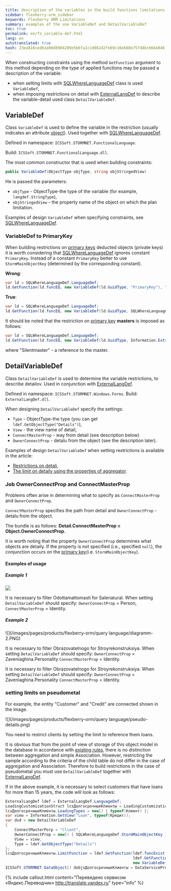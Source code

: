 ```yaml
--- 
title: description of the variables in the build functions limitations 
sidebar: flexberry-orm_sidebar 
keywords: Flexberry ORM Limitations 
summary: examples of the use VariableDef and DetailVariableDef 
toc: true 
permalink: en/fo_variable-def.html 
lang: en 
autotranslated: true 
hash: 23ea816cedb1e06d8904289e5b6fa1c1d66242fe69c16e688e757d4bc664e846 
--- 
```


When constructing constraints using the method `GetFunction` argument to this method depending on the type of applied functions may be passed a description of the variable: 

* when setting limits with [SQLWhereLanguageDef](fo_function-list.html) class is used `VariableDef`, 
* when imposing restrictions on detail with [ExternalLangDef](fo_external-lang-def.html) to describe the variable-detail used class `DetailVariableDef`. 

## VariableDef 

Class `VariableDef` is used to define the variable in the restriction (usually indicates an attribute [object](fo_data-object.html)). Used together with [SQLWhereLanguageDef](fo_function-list.html). 

Defined in namespace: `ICSSoft.STORMNET.FunctionalLanguage`. 

Build: `ICSSoft.STORMNET.FunctionalLanguage.dll`. 

The most common constructor that is used when building constraints: 

```csharp
public VariableDef(ObjectType objType, string objStringedView)
``` 

He is passed the parameters: 

* `objType` - ObjectType-the type of the variable (for example, `langdef.StringType`), 
* `objStringedView` - the property name of the object on which the plan limitation. 

Examples of design `VariableDef` when specifying constraints, see [SQLWhereLanguageDef](fo_function-list.html). 

### VariableDef to PrimaryKey 

When building restrictions on [primary keys](fo_primary-keys-objects.html) deducted objects (private keys) it is worth considering that [SQLWhereLanguageDef](fo_function-list.html) ignores constant `PrimaryKey`. Instead of a constant `PrimaryKey` better to use `StormMainObjectKey` (determined by the corresponding constant). 

__Wrong__: 

```csharp
var ld = SQLWhereLanguageDef.LanguageDef;
ld.GetFunction(ld.funcEQ, new VariableDef(ld.GuidType, "PrimaryKey"), "64F45BC3-339B-4FBA-A036-C5E9FE9EAE53");
``` 

__True__: 

```csharp
var ld = SQLWhereLanguageDef.LanguageDef;
ld.GetFunction(ld.funcEQ, new VariableDef(ld.GuidType, SQLWhereLanguageDef.StormMainObjectKey), "64F45BC3-339B-4FBA-A036-C5E9FE9EAE53");
``` 

It should be noted that the restriction on [primary key](fo_primary-keys-objects.html) __masters__ is imposed as follows: 

``` csharp
var ld = SQLWhereLanguageDef.LanguageDef;
ld.GetFunction(ld.funcEQ, new VariableDef(ld.GuidType, Information.ExtractPropertyPath<СамОбъект>(x => x.СсылкаНаМастера)), "84F456C1-312F-30C0-A238-11E3FE68E852");
``` 

where "Silentmaster" - a reference to the master. 

## DetailVariableDef 

Class `DetailVariableDef` is used to determine the variable restrictions, to describe detailov. Used in conjunction with [ExternalLangDef](fo_external-lang-def.html). 

Defined in namespace: `ICSSoft.STORMNET.Windows.Forms`. 
Build: `ExternalLangDef.dll`. 

When designing `DetailVariableDef` specify the settings: 

* `Type` - ObjectType-the type (you can get `ldef.GetObjectType("Details")`), 
* `View` - the view name of detail, 
* `ConnectMasterProp` - way from detail (see description below) 
* `OwnerConnectProp` - detalu from the object (see the description later). 

Examples of design `DetailVariableDef` when setting restrictions is available in the article: 

* [Restrictions on detali](fo_exist-details.html), 
* [The limit on detaily using the properties of aggregator](fo_limit-details.html). 

### Job OwnerConnectProp and ConnectMasterProp 

Problems often arise in determining what to specify as `ConnectMasterProp` and `OwnerConnectProp`. 

`ConnectMasterProp` specifies the path from detail and `OwnerConnectProp` - detalu from the object. 

The bundle is as follows: **Detail.ConnectMasterProp = Object.OwnerConnectProp**. 

It is worth noting that the property `OwnerConnectProp` determines what objects are detaily. If the property is not specified (i.e., specified `null`), the conjunction occurs on the [primary key](fo_primary-keys-objects.html)(i.e. `StormMainObjectKey`). 

#### Examples of usage 

##### Example 1 

![](/images/pages/products/flexberry-orm/query-language/diagramm.JPG) 

It is necessary to filter Odottamattomasti for Salenatural. 
When setting `DetailVariableDef` should specify: `OwnerConnectProp` = Person, `ConnectMasterProp` = Identity. 

##### Example 2 

![](/images/pages/products/flexberry-orm/query language/diagramm-2.PNG) 

It is necessary to filter Obrazovatelnogo for Stroyrekonstruksiya. 
When setting `DetailVariableDef` should specify: `OwnerConnectProp` = Zaveniaghina.Personality `ConnectMasterProp` = Identity. 

It is necessary to filter Obrazovatelnogo for Stroyrekonstruksiya. 
When setting `DetailVariableDef` should specify: `OwnerConnectProp` = Zaveniaghina.Personality `ConnectMasterProp` = Identity. 

### setting limits on pseudometal 

For example, the entity "Customer" and "Credit" are connected shown in the image. 

![](/images/pages/products/flexberry-orm/query language/pseudo-details.png) 

You need to restrict clients by setting the limit to reference them loans. 

It is obvious that from the point of view of storage of this object model in the database in accordance with [existing rules](fo_storing-data-objects.html), there is no distinction between aggregation and simple Association. However, restricting the sample according to the criteria of the child table do not differ in the case of aggregation and Association. Therefore to build restrictions in the case of pseudometal you must use `DetailVariableDef` together with [ExternalLangDef](fo_external-lang-def.html). 

If in the above example, it is necessary to select customers that have loans for more than 15 years, the code will look as follows: 

``` csharp
ExternalLangDef ldef = ExternalLangDef.LanguageDef;
LoadingCustomizationStruct lcsДолгосрочныеКлиенты = LoadingCustomizationStruct.GetSimpleStruct(typeof(Клиент), "Client");
lcsДолгосрочныеКлиенты.LoadingTypes = new[) { typeof(Клиент) };
var view = Information.GetView("Loan", typeof(Кредит));
var dvd = new DetailVariableDef
{
    ConnectMasterPorp = "Client",
    OwnerConnectProp = new[) { SQLWhereLanguageDef.StormMainObjectKey },
    View = view,
    Type = ldef.GetObjectType("Details")
};
lcsДолгосрочныеКлиенты.LimitFunction = ldef.GetFunction(ldef.funcExist, dvd,
                                                        ldef.GetFunction(ldef.funcGEQ, 
                                                        new VariableDef(ldef.GuidType, "Loanyears"), 15));
ICSSoft.STORMNET.DataObject[) dobjsДолгосрочныеКлиенты = DataServiceProvider.DataService.LoadObjects(lcsДолгосрочныеКлиенты);
``` 



{% include callout.html content="Переведено сервисом «Яндекс.Переводчик» <http://translate.yandex.ru>" type="info" %}